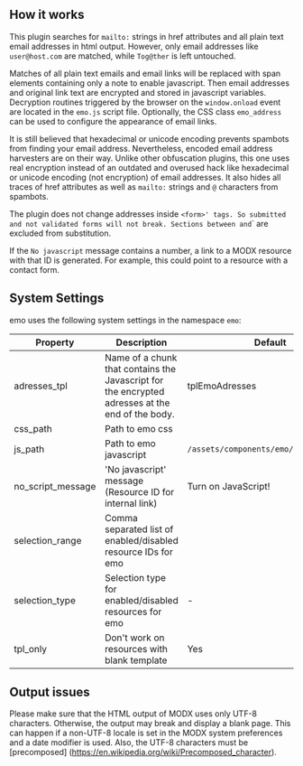 ## How it works

This plugin searches for `mailto:` strings in href attributes and all plain text
email addresses in html output. However, only email addresses like
`user@host.com` are matched, while `Tog@ther` is left untouched.

Matches of all plain text emails and email links will be replaced with span
elements containing only a note to enable javascript. Then email addresses and
original link text are encrypted and stored in javascript variables. Decryption
routines triggered by the browser on the `window.onload` event are located in
the `emo.js` script file. Optionally, the CSS class `emo_address` can be used to
configure the appearance of email links.

It is still believed that hexadecimal or unicode encoding prevents spambots from
finding your email address. Nevertheless, encoded email address harvesters are
on their way. Unlike other obfuscation plugins, this one uses real encryption
instead of an outdated and overused hack like hexadecimal or unicode encoding
(not encryption) of email addresses. It also hides all traces of href attributes
as well as `mailto:` strings and `@` characters from spambots.

The plugin does not change addresses inside `<form>' tags. So submitted and not
validated forms will not break. Sections between `<!-- emo-exclude -->` and
`<!-- /emo-exclude -->` are excluded from substitution.

If the `No javascript` message contains a number, a link to a MODX resource with
that ID is generated. For example, this could point to a resource with a contact
form.

## System Settings

emo uses the following system settings in the namespace `emo`:
   
| Property          | Description                                                                                     | Default                                |
|-------------------|-------------------------------------------------------------------------------------------------|----------------------------------------|
| adresses_tpl      | Name of a chunk that contains the Javascript for the encrypted adresses at the end of the body. | tplEmoAdresses                         |
| css_path          | Path to emo css                                                                                 |                                        |
| js_path           | Path to emo javascript                                                                          | `/assets/components/emo/js/emo.min.js` |
| no_script_message | 'No javascript' message (Resource ID for internal link)                                         | Turn on JavaScript!                    |
| selection_range   | Comma separated list of enabled/disabled resource IDs for emo                                   |                                        |
| selection_type    | Selection type for enabled/disabled resources for emo                                           | -                                      |
| tpl_only          | Don't work on resources with blank template                                                     | Yes                                    |

## Output issues

Please make sure that the HTML output of MODX uses only UTF-8 characters.
Otherwise, the output may break and display a blank page. This can happen if a
non-UTF-8 locale is set in the MODX system preferences and a date modifier is
used. Also, the UTF-8 characters must be [precomposed]
(https://en.wikipedia.org/wiki/Precomposed_character).
